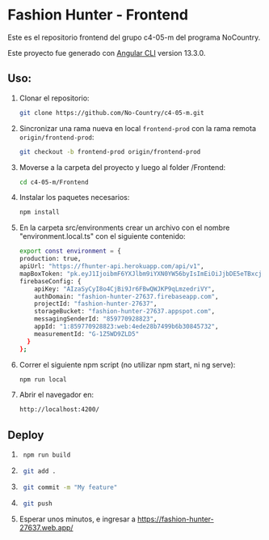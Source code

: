 # Fashion Hunter - Frontend

Este es el repositorio frontend del grupo c4-05-m del programa NoCountry.

Este proyecto fue generado con [Angular CLI](https://github.com/angular/angular-cli) version 13.3.0.

## Uso:

1. Clonar el repositorio:
    ```sh
    git clone https://github.com/No-Country/c4-05-m.git
    ```
2. Sincronizar una rama nueva en local `frontend-prod` con la rama remota `origin/frontend-prod`:
    ```sh
    git checkout -b frontend-prod origin/frontend-prod
    ```
3. Moverse a la carpeta del proyecto y luego al folder /Frontend:
    ```sh
    cd c4-05-m/Frontend
    ```
4. Instalar los paquetes necesarios:
    ```sh
    npm install
    ```
5. En la carpeta src/environments crear un archivo con el nombre "environment.local.ts" con el siguiente contenido:
    ```sh
    export const environment = {
    production: true,
    apiUrl: "https://fhunter-api.herokuapp.com/api/v1",
    mapBoxToken: "pk.eyJ1IjoibmF6YXJlbm9iYXN0YW56byIsImEiOiJjbDE5eTBxcjgwMWtlM2Zwamh3cWZ6Nmd0In0.QoZkJmffJebZGfpVaNDTBA",
    firebaseConfig: {
        apiKey: "AIzaSyCyI8o4CjBi9Jr6FBwQWJKP9qLmzedriVY",
        authDomain: "fashion-hunter-27637.firebaseapp.com",
        projectId: "fashion-hunter-27637",
        storageBucket: "fashion-hunter-27637.appspot.com",
        messagingSenderId: "859770928823",
        appId: "1:859770928823:web:4ede28b7499b6b30845732",
        measurementId: "G-1Z5WD9ZLD5"
      }
    };
    ```
6. Correr el siguiente npm script (no utilizar npm start, ni ng serve):
    ```sh
    npm run local
    ```
7. Abrir el navegador en:
    ```sh
    http://localhost:4200/
    ```
## Deploy

1. ```sh
    npm run build
    ```
2. ```sh
    git add .
    ```
3. ```sh
    git commit -m "My feature"
    ```
4. ```sh
    git push
    ```
5. Esperar unos minutos, e ingresar a https://fashion-hunter-27637.web.app/ 
